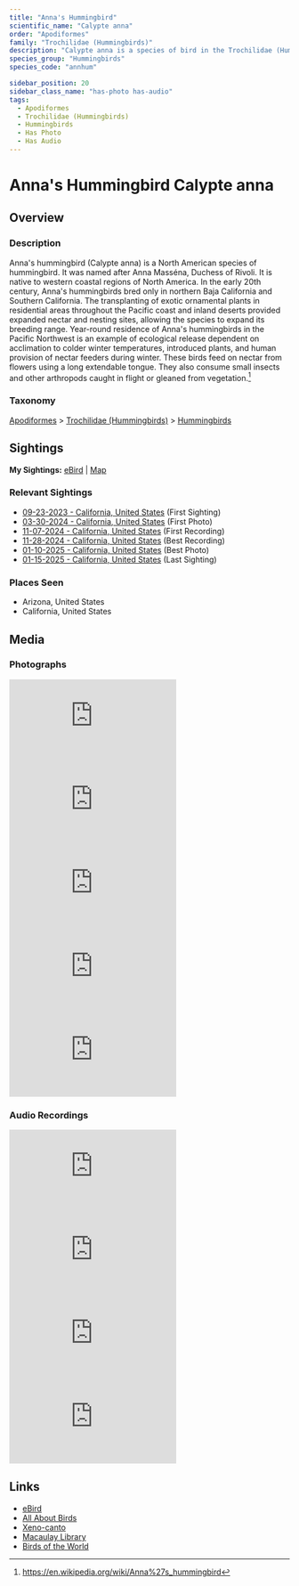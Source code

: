 ```yaml
---
title: "Anna's Hummingbird"
scientific_name: "Calypte anna"
order: "Apodiformes"
family: "Trochilidae (Hummingbirds)"
description: "Calypte anna is a species of bird in the Trochilidae (Hummingbirds) family. It has been observed 47 times. It has been photographed. It has been recorded."
species_group: "Hummingbirds"
species_code: "annhum"

sidebar_position: 20
sidebar_class_name: "has-photo has-audio"
tags: 
  - Apodiformes
  - Trochilidae (Hummingbirds)
  - Hummingbirds
  - Has Photo
  - Has Audio
---
```


# Anna's Hummingbird <span className='sci_name'>Calypte anna</span>

## Overview

### Description
Anna's hummingbird (Calypte anna) is a North American species of hummingbird. It was named after Anna Masséna, Duchess of Rivoli.
It is native to western coastal regions of North America. In the early 20th century, Anna's hummingbirds bred only in northern Baja California and Southern California. The transplanting of exotic ornamental plants in residential areas throughout the Pacific coast and inland deserts provided expanded nectar and nesting sites, allowing the species to expand its breeding range. Year-round residence of Anna's hummingbirds in the Pacific Northwest is an example of ecological release dependent on acclimation to colder winter temperatures, introduced plants, and human provision of nectar feeders during winter.
These birds feed on nectar from flowers using a long extendable tongue. They also consume small insects and other arthropods caught in flight or gleaned from vegetation.[^1]

[^1]: https://en.wikipedia.org/wiki/Anna%27s_hummingbird

### Taxonomy
[Apodiformes](/tags/apodiformes) > [Trochilidae (Hummingbirds)](/tags/trochilidae-hummingbirds) > [Hummingbirds](/tags/hummingbirds)


## Sightings

**My Sightings:** [eBird](https://ebird.org/lifelist?r=world&time=life&spp=annhum) | [Map](/map?species_code=annhum)

### Relevant Sightings

* [09-23-2023 - California, United States](https://ebird.org/checklist/S150584251) (First Sighting)
* [03-30-2024 - California, United States](https://ebird.org/checklist/S166535028) (First Photo)
* [11-07-2024 - California, United States](https://ebird.org/checklist/S203225147) (First Recording)
* [11-28-2024 - California, United States](https://ebird.org/checklist/S203889552) (Best Recording)
* [01-10-2025 - California, United States](https://ebird.org/checklist/S208779826) (Best Photo)
* [01-15-2025 - California, United States](https://ebird.org/checklist/S209444881) (Last Sighting)

### Places Seen

* Arizona, United States
* California, United States



## Media
### Photographs
<iframe className="photo_iframe horizontal" src="https://macaulaylibrary.org/asset/628899976/embed" frameBorder="0" allowFullScreen></iframe>
<iframe className="photo_iframe vertical" src="https://macaulaylibrary.org/asset/627869182/embed" frameBorder="0" allowFullScreen></iframe>
<iframe className="photo_iframe horizontal" src="https://macaulaylibrary.org/asset/628954893/embed" frameBorder="0" allowFullScreen></iframe>
<iframe className="photo_iframe horizontal" src="https://macaulaylibrary.org/asset/628924563/embed" frameBorder="0" allowFullScreen></iframe>
<iframe className="photo_iframe horizontal" src="https://macaulaylibrary.org/asset/628924574/embed" frameBorder="0" allowFullScreen></iframe>

### Audio Recordings
<iframe className="audio_iframe" src="https://macaulaylibrary.org/asset/626583047/embed" frameBorder="0" allowFullScreen></iframe>
<iframe className="audio_iframe" src="https://macaulaylibrary.org/asset/626843418/embed" frameBorder="0" allowFullScreen></iframe>
<iframe className="audio_iframe" src="https://macaulaylibrary.org/asset/626917191/embed" frameBorder="0" allowFullScreen></iframe>
<iframe className="audio_iframe" src="https://macaulaylibrary.org/asset/627219266/embed" frameBorder="0" allowFullScreen></iframe>

## Links
* [eBird](https://ebird.org/species/annhum) 
* [All About Birds](https://www.allaboutbirds.org/guide/annhum) 
* [Xeno-canto](https://www.xeno-canto.org/species/calypte-anna) 
* [Macaulay Library](https://search.macaulaylibrary.org/catalog?taxonCode=annhum&sort=rating_rank_desc)
* [Birds of the World](https://birdsoftheworld.org/bow/species/annhum)

